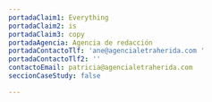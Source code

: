```yaml
---
portadaClaim1: Everything
portadaClaim2: is
portadaClaim3: copy
portadaAgencia: Agencia de redacción
portadaContactoTlf: 'ane@agencialetraherida.com '
portadaContactoTlf2: ''
contactoEmail: patricia@agencialetraherida.com
seccionCaseStudy: false

---
```

